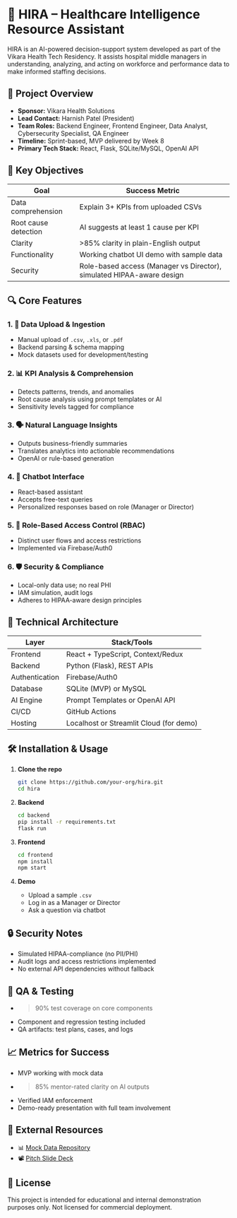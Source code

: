 # 🏥 HIRA – Healthcare Intelligence Resource Assistant

HIRA is an AI-powered decision-support system developed as part of the Vikara Health Tech Residency. It assists hospital middle managers in understanding, analyzing, and acting on workforce and performance data to make informed staffing decisions.

## 📌 Project Overview

- **Sponsor:** Vikara Health Solutions  
- **Lead Contact:** Harnish Patel (President)  
- **Team Roles:** Backend Engineer, Frontend Engineer, Data Analyst, Cybersecurity Specialist, QA Engineer  
- **Timeline:** Sprint-based, MVP delivered by Week 8  
- **Primary Tech Stack:** React, Flask, SQLite/MySQL, OpenAI API  

## 🎯 Key Objectives

| Goal | Success Metric |
|------|----------------|
| Data comprehension | Explain 3+ KPIs from uploaded CSVs |
| Root cause detection | AI suggests at least 1 cause per KPI |
| Clarity | >85% clarity in plain-English output |
| Functionality | Working chatbot UI demo with sample data |
| Security | Role-based access (Manager vs Director), simulated HIPAA-aware design |

## 🔍 Core Features

### 1. 📁 Data Upload & Ingestion
- Manual upload of `.csv`, `.xls`, or `.pdf`
- Backend parsing & schema mapping
- Mock datasets used for development/testing

### 2. 📊 KPI Analysis & Comprehension
- Detects patterns, trends, and anomalies
- Root cause analysis using prompt templates or AI
- Sensitivity levels tagged for compliance

### 3. 🗣️ Natural Language Insights
- Outputs business-friendly summaries
- Translates analytics into actionable recommendations
- OpenAI or rule-based generation

### 4. 💬 Chatbot Interface
- React-based assistant
- Accepts free-text queries
- Personalized responses based on role (Manager or Director)

### 5. 🔐 Role-Based Access Control (RBAC)
- Distinct user flows and access restrictions
- Implemented via Firebase/Auth0

### 6. 🛡️ Security & Compliance
- Local-only data use; no real PHI
- IAM simulation, audit logs
- Adheres to HIPAA-aware design principles

## 🧱 Technical Architecture

| Layer        | Stack/Tools |
|--------------|-------------|
| Frontend     | React + TypeScript, Context/Redux |
| Backend      | Python (Flask), REST APIs |
| Authentication | Firebase/Auth0 |
| Database     | SQLite (MVP) or MySQL |
| AI Engine    | Prompt Templates or OpenAI API |
| CI/CD        | GitHub Actions |
| Hosting      | Localhost or Streamlit Cloud (for demo) |

## 🛠️ Installation & Usage

1. **Clone the repo**
   ```bash
   git clone https://github.com/your-org/hira.git
   cd hira
   ```

2. **Backend**
   ```bash
   cd backend
   pip install -r requirements.txt
   flask run
   ```

3. **Frontend**
   ```bash
   cd frontend
   npm install
   npm start
   ```

4. **Demo**
   - Upload a sample `.csv`
   - Log in as a Manager or Director
   - Ask a question via chatbot

## 🔒 Security Notes

- Simulated HIPAA-compliance (no PII/PHI)
- Audit logs and access restrictions implemented
- No external API dependencies without fallback

## 🧪 QA & Testing

- >90% test coverage on core components
- Component and regression testing included
- QA artifacts: test plans, cases, and logs

## 📈 Metrics for Success

- MVP working with mock data
- >85% mentor-rated clarity on AI outputs
- Verified IAM enforcement
- Demo-ready presentation with full team involvement

## 📎 External Resources

- 📊 [Mock Data Repository](https://drive.google.com/drive/folders/1BgphkRggH1NcBhUYtX9wc7qQkHcEzvZl)  
- 📽️ [Pitch Slide Deck](https://docs.google.com/presentation/d/1_XX2fs6HNK5GHVWkSuJDD7CE4jdGBu7Lgr_T3WN1VdM/edit)

## 📃 License

This project is intended for educational and internal demonstration purposes only. Not licensed for commercial deployment.